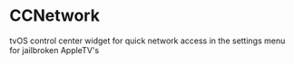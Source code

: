 # CCNetwork
tvOS control center widget for quick network access in the settings menu for jailbroken AppleTV's
